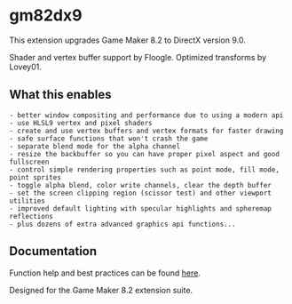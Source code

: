 # gm82dx9
This extension upgrades Game Maker 8.2 to DirectX version 9.0.

Shader and vertex buffer support by Floogle.
Optimized transforms by Lovey01.

## What this enables

    - better window compositing and performance due to using a modern api
    - use HLSL9 vertex and pixel shaders
    - create and use vertex buffers and vertex formats for faster drawing
    - safe surface functions that won't crash the game
    - separate blend mode for the alpha channel
    - resize the backbuffer so you can have proper pixel aspect and good fullscreen
    - control simple rendering properties such as point mode, fill mode, point sprites
    - toggle alpha blend, color write channels, clear the depth buffer
    - set the screen clipping region (scissor test) and other viewport utilities
    - improved default lighting with specular highlights and spheremap reflections
    - plus dozens of extra advanced graphics api functions...

## Documentation

Function help and best practices can be found [here](Game%20Maker%208.2%20DirectX%209.txt).

Designed for the Game Maker 8.2 extension suite.
